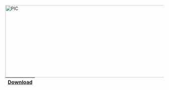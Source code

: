 <img align="right" alt="PIC" src="https://github.com/0AIB/Trullex-logoes/blob/main/images/Trullex1.png?raw=true" width="600" height="230" />

|[Download](https://github.com/0AIB/Trullex-logoes/raw/main/images/Trullex1.png)
|---
